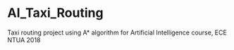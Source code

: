 # AI_Taxi_Routing
Taxi routing project using A* algorithm for Artificial Intelligence course, ECE NTUA 2018
